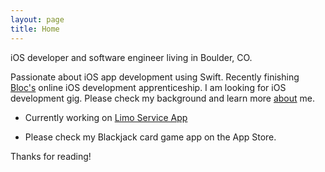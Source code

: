 ```yaml
---
layout: page
title: Home
---
```



<p class="message">
  iOS developer and software engineer living in Boulder, CO.
</p>

Passionate about iOS app development using Swift.  Recently finishing [Bloc's](https://www.bloc.io) online iOS development apprenticeship. I am looking for iOS development gig. Please check my background and learn more [about](http://www.sameertotey.com/about) me.

- Currently working on [Limo Service App](http://www.sameertotey.com/LimoService)

- Please check my Blackjack card game app on the App Store.



Thanks for reading!
